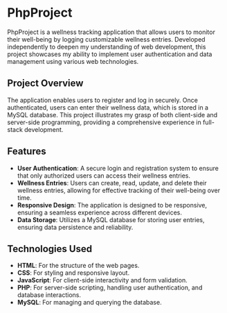 # PhpProject

PhpProject is a wellness tracking application that allows users to monitor their well-being by logging customizable wellness entries. Developed independently to deepen my understanding of web development, this project showcases my ability to implement user authentication and data management using various web technologies.

## Project Overview

The application enables users to register and log in securely. Once authenticated, users can enter their wellness data, which is stored in a MySQL database. This project illustrates my grasp of both client-side and server-side programming, providing a comprehensive experience in full-stack development.

## Features

- **User Authentication**: A secure login and registration system to ensure that only authorized users can access their wellness entries.
- **Wellness Entries**: Users can create, read, update, and delete their wellness entries, allowing for effective tracking of their well-being over time.
- **Responsive Design**: The application is designed to be responsive, ensuring a seamless experience across different devices.
- **Data Storage**: Utilizes a MySQL database for storing user entries, ensuring data persistence and reliability.

## Technologies Used

- **HTML**: For the structure of the web pages.
- **CSS**: For styling and responsive layout.
- **JavaScript**: For client-side interactivity and form validation.
- **PHP**: For server-side scripting, handling user authentication, and database interactions.
- **MySQL**: For managing and querying the database.
